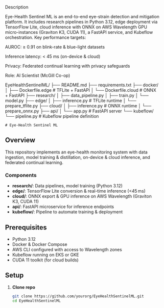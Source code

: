 Description

Eye-Health Sentinel ML is an end-to-end eye-strain detection and mitigation platform. It includes research pipelines in Python 3.12, edge deployment via TensorFlow Lite, cloud inference with ONNX on AWS Wavelength GPU micro-instances (Graviton K3, CUDA 11), a FastAPI service, and Kubeflow orchestration. Key performance targets:

AUROC: ≥ 0.91 on blink-rate & blue-light datasets

Inference latency: < 45 ms (on-device & cloud)

Privacy: Federated continual learning with privacy safeguards

Role: AI Scientist (McGill Co-op)

EyeHealthSentinelML/
├── README.md
├── requirements.txt
├── docker/
│   ├── Dockerfile.edge  # TFLite + FastAPI
│   └── Dockerfile.cloud # ONNX + FastAPI
├── research/
│   ├── data_pipeline.py
│   ├── train.py
│   └── model.py
├── edge/
│   ├── inference.py     # TFLite runtime
│   └── prepare_tflite.py
├── cloud/
│   ├── inference.py     # ONNX runtime
│   └── prepare_onnx.py
├── api/
│   └── app.py           # FastAPI server
└── kubeflow/
    └── pipeline.py      # Kubeflow pipeline definition

    # Eye-Health Sentinel ML

## Overview
This repository implements an eye-health monitoring system with data ingestion, model training & distillation, on-device & cloud inference, and federated continual learning.

### Components
- **research/**: Data pipelines, model training (Python 3.12)
- **edge/**: TensorFlow Lite conversion & real-time inference (<45 ms)
- **cloud/**: ONNX export & GPU inference on AWS Wavelength (Graviton K3, CUDA 11)
- **api/**: FastAPI microservice for inference endpoints
- **kubeflow/**: Pipeline to automate training & deployment

## Prerequisites
- Python 3.12
- Docker & Docker Compose
- AWS CLI configured with access to Wavelength zones
- Kubeflow running on EKS or GKE
- CUDA 11 toolkit (for cloud builds)

## Setup

1. **Clone repo**
   ```bash
   git clone https://github.com/yourorg/EyeHealthSentinelML.git
   cd EyeHealthSentinelML
